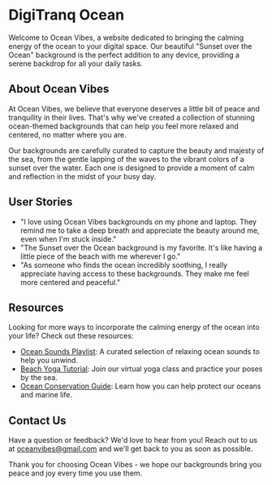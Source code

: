 <!--font:Exo 2-->

# DigiTranq Ocean

Welcome to Ocean Vibes, a website dedicated to bringing the calming energy of the ocean to your digital space. Our beautiful "Sunset over the Ocean" background is the perfect addition to any device, providing a serene backdrop for all your daily tasks.

## About Ocean Vibes

At Ocean Vibes, we believe that everyone deserves a little bit of peace and tranquility in their lives. That's why we've created a collection of stunning ocean-themed backgrounds that can help you feel more relaxed and centered, no matter where you are.

Our backgrounds are carefully curated to capture the beauty and majesty of the sea, from the gentle lapping of the waves to the vibrant colors of a sunset over the water. Each one is designed to provide a moment of calm and reflection in the midst of your busy day.

## User Stories

- "I love using Ocean Vibes backgrounds on my phone and laptop. They remind me to take a deep breath and appreciate the beauty around me, even when I'm stuck inside."
- "The Sunset over the Ocean background is my favorite. It's like having a little piece of the beach with me wherever I go."
- "As someone who finds the ocean incredibly soothing, I really appreciate having access to these backgrounds. They make me feel more centered and peaceful."

## Resources

Looking for more ways to incorporate the calming energy of the ocean into your life? Check out these resources:

- [Ocean Sounds Playlist](#): A curated selection of relaxing ocean sounds to help you unwind.
- [Beach Yoga Tutorial](#): Join our virtual yoga class and practice your poses by the sea.
- [Ocean Conservation Guide](#): Learn how you can help protect our oceans and marine life.

## Contact Us

Have a question or feedback? We'd love to hear from you! Reach out to us at [oceanvibes@gmail.com](mailto:oceanvibes@gmail.com) and we'll get back to you as soon as possible.

Thank you for choosing Ocean Vibes - we hope our backgrounds bring you peace and joy every time you use them.

<!--

Write me content for website with wallpaper which alt text is:

"A beautiful sunset over the ocean"

The name/title of the page should not be 1:1 copy of the alt text but rather a real content of the website which is using this wallpaper.

- Use markdown format 
- Start with heading
- Heading should be short and concise
- The content should look like a real website 
- The website should not be about the wallpaper, wallpaper is just a related background
- Heading should be contain work "wallpaper" or "background"
- Include real sections like references, contact, user stories, etc. use things relevant to the page purpose.
- Feel free to use structure like headings, bullets, numbering, blockquotes, paragraphs, horizontal lines, etc.
- You can use formatting like bold or _italic_
- You can include UTF-8 emojis
- Links should be only #hash anchors (and you can refer to the document itself)
- Do not include images


---


# Ocean Vibes Wallpaper

Welcome to Ocean Vibes, a website dedicated to bringing the calming energy of the ocean to your digital space. Our beautiful "Sunset over the Ocean" wallpaper is the perfect addition to any device, providing a serene backdrop for all your daily tasks.

## About the Wallpaper

Our "Sunset over the Ocean" wallpaper captures the beauty and tranquility of a peaceful evening by the sea. The warm hues of the setting sun blend seamlessly with the cool tones of the water, creating a stunning visual display that will transport you to a place of calm and relaxation.

## User Stories

- "I love using the Ocean Vibes wallpaper as my desktop background. It helps me stay focused during long workdays and reminds me to take a deep breath and appreciate the beauty around me."
- "The Sunset over the Ocean wallpaper is my go-to choice for my phone lock screen. It's the perfect way to start and end my day on a positive note."
- "As someone who loves spending time by the ocean, having the Ocean Vibes wallpaper on my tablet makes me feel like I'm always connected to the sea."

## References

Looking for more ways to incorporate the calming energy of the ocean into your life? Check out these resources:

- [Ocean Sounds Playlist](#): A curated selection of relaxing ocean sounds to help you unwind.
- [Beach Yoga Tutorial](#): Join our virtual yoga class and practice your poses by the sea.
- [Ocean Conservation Guide](#): Learn how you can help protect our oceans and marine life.

## Contact Us

Have a question or feedback? We'd love to hear from you! Reach out to us at [oceanvibes@gmail.com](mailto:oceanvibes@gmail.com) and we'll get back to you as soon as possible.

Thank you for choosing Ocean Vibes - we hope our "Sunset over the Ocean" wallpaper brings you peace and joy every time you use it.


---


Heading should not include word "wallpaper". The website should not be about the wallpaper itself, wallpaper is just a related background, rewrite whole content.


---


# Ocean Vibes: Bringing Tranquility to Your Digital Space

Welcome to Ocean Vibes, a website dedicated to bringing the calming energy of the ocean to your digital space. Our beautiful "Sunset over the Ocean" background is the perfect addition to any device, providing a serene backdrop for all your daily tasks.

## About Ocean Vibes

At Ocean Vibes, we believe that everyone deserves a little bit of peace and tranquility in their lives. That's why we've created a collection of stunning ocean-themed backgrounds that can help you feel more relaxed and centered, no matter where you are.

Our backgrounds are carefully curated to capture the beauty and majesty of the sea, from the gentle lapping of the waves to the vibrant colors of a sunset over the water. Each one is designed to provide a moment of calm and reflection in the midst of your busy day.

## User Stories

- "I love using Ocean Vibes backgrounds on my phone and laptop. They remind me to take a deep breath and appreciate the beauty around me, even when I'm stuck inside."
- "The Sunset over the Ocean background is my favorite. It's like having a little piece of the beach with me wherever I go."
- "As someone who finds the ocean incredibly soothing, I really appreciate having access to these backgrounds. They make me feel more centered and peaceful."

## Resources

Looking for more ways to incorporate the calming energy of the ocean into your life? Check out these resources:

- [Ocean Sounds Playlist](#): A curated selection of relaxing ocean sounds to help you unwind.
- [Beach Yoga Tutorial](#): Join our virtual yoga class and practice your poses by the sea.
- [Ocean Conservation Guide](#): Learn how you can help protect our oceans and marine life.

## Contact Us

Have a question or feedback? We'd love to hear from you! Reach out to us at [oceanvibes@gmail.com](mailto:oceanvibes@gmail.com) and we'll get back to you as soon as possible.

Thank you for choosing Ocean Vibes - we hope our backgrounds bring you peace and joy every time you use them.

-->
